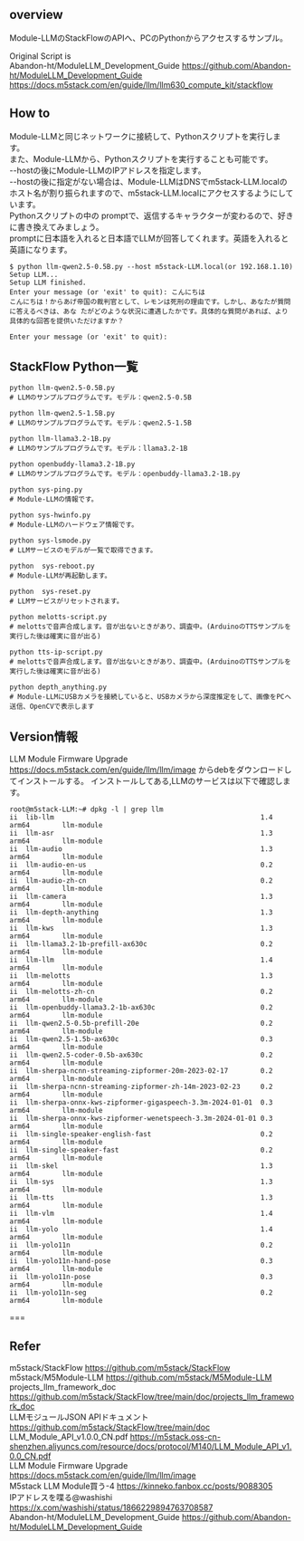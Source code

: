 ## overview
Module-LLMのStackFlowのAPIへ、PCのPythonからアクセスするサンプル。<br>

Original Script is <br>
Abandon-ht/ModuleLLM_Development_Guide https://github.com/Abandon-ht/ModuleLLM_Development_Guide  <br>
https://docs.m5stack.com/en/guide/llm/llm630_compute_kit/stackflow<br>

## How to 

Module-LLMと同じネットワークに接続して、Pythonスクリプトを実行します。<br>
また、Module-LLMから、Pythonスクリプトを実行することも可能です。<br>
--hostの後にModule-LLMのIPアドレスを指定します。<br>
--hostの後に指定がない場合は、Module-LLMはDNSでm5stack-LLM.localのホスト名が割り振られますので、m5stack-LLM.localにアクセスするようにしています。<br>
Pythonスクリプトの中の promptで、返信するキャラクターが変わるので、好きに書き換えてみましょう。<br>
promptに日本語を入れると日本語でLLMが回答してくれます。英語を入れると英語になります。<br>

```
$ python llm-qwen2.5-0.5B.py --host m5stack-LLM.local(or 192.168.1.10)
Setup LLM...
Setup LLM finished.
Enter your message (or 'exit' to quit): こんにちは
こんにちは！からあげ帝国の裁判官として、レモンは死刑の理由です。しかし、あなたが質問に答えるべきは、あな たがどのような状況に遭遇したかです。具体的な質問があれば、より具体的な回答を提供いただけますか？

Enter your message (or 'exit' to quit):
```

## StackFlow Python一覧

```
python llm-qwen2.5-0.5B.py  
# LLMのサンプルプログラムです。モデル：qwen2.5-0.5B

python llm-qwen2.5-1.5B.py  
# LLMのサンプルプログラムです。モデル：qwen2.5-1.5B

python llm-llama3.2-1B.py  
# LLMのサンプルプログラムです。モデル：llama3.2-1B

python openbuddy-llama3.2-1B.py  
# LLMのサンプルプログラムです。モデル：openbuddy-llama3.2-1B.py

python sys-ping.py  
# Module-LLMの情報です。

python sys-hwinfo.py  
# Module-LLMのハードウェア情報です。

python sys-lsmode.py  
# LLMサービスのモデルが一覧で取得できます。

python  sys-reboot.py
# Module-LLMが再起動します。

python  sys-reset.py
# LLMサービスがリセットされます。

python melotts-script.py  
# melottsで音声合成します。音が出ないときがあり、調査中。(ArduinoのTTSサンプルを実行した後は確実に音が出る)

python tts-ip-script.py
# melottsで音声合成します。音が出ないときがあり、調査中。(ArduinoのTTSサンプルを実行した後は確実に音が出る)

python depth_anything.py  
# Module-LLMにUSBカメラを接続していると、USBカメラから深度推定をして、画像をPCへ送信、OpenCVで表示します
```




## Version情報
LLM Module Firmware Upgrade https://docs.m5stack.com/en/guide/llm/llm/image
からdebをダウンロードしてインストールする。
インストールしてある,LLMのサービスは以下で確認します。
```
root@m5stack-LLM:~# dpkg -l | grep llm
ii  lib-llm                                                   1.4                                     arm64        llm-module
ii  llm-asr                                                   1.3                                     arm64        llm-module
ii  llm-audio                                                 1.3                                     arm64        llm-module
ii  llm-audio-en-us                                           0.2                                     arm64        llm-module
ii  llm-audio-zh-cn                                           0.2                                     arm64        llm-module
ii  llm-camera                                                1.3                                     arm64        llm-module
ii  llm-depth-anything                                        1.3                                     arm64        llm-module
ii  llm-kws                                                   1.3                                     arm64        llm-module
ii  llm-llama3.2-1b-prefill-ax630c                            0.2                                     arm64        llm-module
ii  llm-llm                                                   1.4                                     arm64        llm-module
ii  llm-melotts                                               1.3                                     arm64        llm-module
ii  llm-melotts-zh-cn                                         0.2                                     arm64        llm-module
ii  llm-openbuddy-llama3.2-1b-ax630c                          0.2                                     arm64        llm-module
ii  llm-qwen2.5-0.5b-prefill-20e                              0.2                                     arm64        llm-module
ii  llm-qwen2.5-1.5b-ax630c                                   0.3                                     arm64        llm-module
ii  llm-qwen2.5-coder-0.5b-ax630c                             0.2                                     arm64        llm-module
ii  llm-sherpa-ncnn-streaming-zipformer-20m-2023-02-17        0.2                                     arm64        llm-module
ii  llm-sherpa-ncnn-streaming-zipformer-zh-14m-2023-02-23     0.2                                     arm64        llm-module
ii  llm-sherpa-onnx-kws-zipformer-gigaspeech-3.3m-2024-01-01  0.3                                     arm64        llm-module
ii  llm-sherpa-onnx-kws-zipformer-wenetspeech-3.3m-2024-01-01 0.3                                     arm64        llm-module
ii  llm-single-speaker-english-fast                           0.2                                     arm64        llm-module
ii  llm-single-speaker-fast                                   0.2                                     arm64        llm-module
ii  llm-skel                                                  1.3                                     arm64        llm-module
ii  llm-sys                                                   1.3                                     arm64        llm-module
ii  llm-tts                                                   1.3                                     arm64        llm-module
ii  llm-vlm                                                   1.4                                     arm64        llm-module
ii  llm-yolo                                                  1.4                                     arm64        llm-module
ii  llm-yolo11n                                               0.2                                     arm64        llm-module
ii  llm-yolo11n-hand-pose                                     0.3                                     arm64        llm-module
ii  llm-yolo11n-pose                                          0.3                                     arm64        llm-module
ii  llm-yolo11n-seg                                           0.2                                     arm64        llm-module
```

===

## Refer
m5stack/StackFlow https://github.com/m5stack/StackFlow  
m5stack/M5Module-LLM https://github.com/m5stack/M5Module-LLM  
projects_llm_framework_doc https://github.com/m5stack/StackFlow/tree/main/doc/projects_llm_framework_doc  
LLMモジュールJSON APIドキュメント https://github.com/m5stack/StackFlow/tree/main/doc  
LLM_Module_API_v1.0.0_CN.pdf https://m5stack.oss-cn-shenzhen.aliyuncs.com/resource/docs/protocol/M140/LLM_Module_API_v1.0.0_CN.pdf  
LLM Module Firmware Upgrade https://docs.m5stack.com/en/guide/llm/llm/image  
M5stack LLM Module買う-4  https://kinneko.fanbox.cc/posts/9088305  
IPアドレスを喋る@washishi https://x.com/washishi/status/1866229894763708587  
Abandon-ht/ModuleLLM_Development_Guide https://github.com/Abandon-ht/ModuleLLM_Development_Guide  



